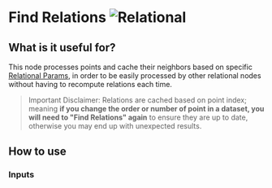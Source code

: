 # Find Relations ![Relational](https://img.shields.io/badge/Relational-306fd6)

## What is it useful for?
This node processes points and cache their neighbors based on specific [Relational Params](PCGExRelationalParams.md), in order to be easily processed by other relational nodes without having to recompute relations each time.

> Important Disclaimer: Relations are cached based on point index; meaning **if you change the order or number of point in a dataset, you will need to "Find Relations" again** to ensure they are up to date, otherwise you may end up with unexpected results.

## How to use
### Inputs